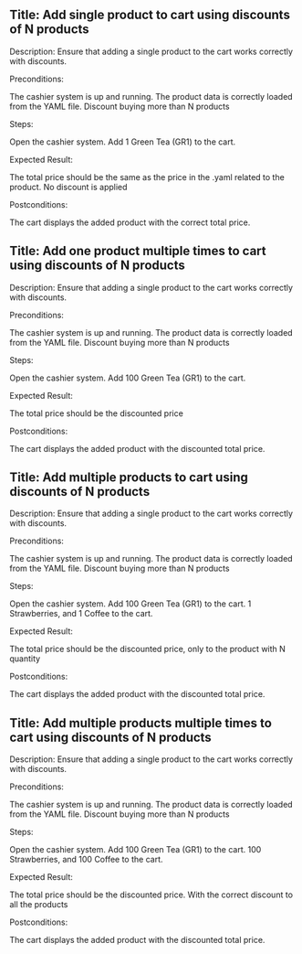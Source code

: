 
## Title: Add single product to cart using discounts of N products

Description: Ensure that adding a single product to the cart works correctly with discounts.

Preconditions:

The cashier system is up and running.
The product data is correctly loaded from the YAML file.
Discount buying more than N products

Steps:

Open the cashier system.
Add 1 Green Tea (GR1) to the cart.

Expected Result:

The total price should be the same as the price in the .yaml related to the product. No discount is applied

Postconditions:

The cart displays the added product with the correct total price.

## Title: Add one product multiple times to cart using discounts of N products

Description: Ensure that adding a single product to the cart works correctly with discounts.

Preconditions:

The cashier system is up and running.
The product data is correctly loaded from the YAML file.
Discount buying more than N products

Steps:

Open the cashier system.
Add 100 Green Tea (GR1) to the cart.

Expected Result:

The total price should be the discounted price 

Postconditions:

The cart displays the added product with the discounted total price.


## Title: Add multiple products to cart using discounts of N products 


Description: Ensure that adding a single product to the cart works correctly with discounts.

Preconditions:

The cashier system is up and running.
The product data is correctly loaded from the YAML file.
Discount buying more than N products

Steps:

Open the cashier system.
Add 100 Green Tea (GR1) to the cart. 1 Strawberries, and 1 Coffee to the cart.

Expected Result:

The total price should be the discounted price, only to the product with N quantity

Postconditions:

The cart displays the added product with the discounted total price.

## Title: Add multiple products multiple times to cart using discounts of N products 


Description: Ensure that adding a single product to the cart works correctly with discounts.

Preconditions:

The cashier system is up and running.
The product data is correctly loaded from the YAML file.
Discount buying more than N products

Steps:

Open the cashier system.
Add 100 Green Tea (GR1) to the cart. 100 Strawberries, and 100 Coffee to the cart.

Expected Result:

The total price should be the discounted price. With the correct discount to all the products

Postconditions:

The cart displays the added product with the discounted total price.